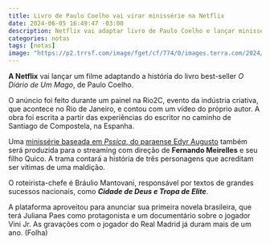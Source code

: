 ```yaml
---
title: Livro de Paulo Coelho vai virar minissérie na Netflix
date: 2024-06-05 16:49:47 -03:00
description: Netflix vai adaptar livro de Paulo Coelho e lançar minissérie dirigida por Fernando Meirelles.
categories: notas
tags: [notas]
image: "https://p2.trrsf.com/image/fget/cf/774/0/images.terra.com/2024/06/06/339828401-i902239.jpeg"
---
```


**A Netflix** vai lançar um filme adaptando a história do livro best-seller _O Diário de Um Mago_, de Paulo Coelho. 

O anúncio foi feito durante um painel na Rio2C, evento da indústria criativa, que acontece no Rio de Janeiro, e contou com um vídeo do próprio autor. A obra foi escrita a partir das experiências do escritor no caminho de Santiago de Compostela, na Espanha. 

Uma [minissérie baseada em _Pssica_, do paraense Edyr Augusto](https://www1.folha.uol.com.br/ilustrada/2024/06/netflix-vai-adaptar-diario-de-um-mago-de-paulo-coelho-e-lancar-filme-sobre-vini-jr.shtml)  também será produzida para o streaming com direção de **Fernando Meirelles** e seu filho Quico. A trama contará a história de três personagens que acreditam ser vítimas de uma maldição. 

O roteirista-chefe é Bráulio Mantovani, responsável por textos de grandes sucessos nacionais, como _**Cidade de Deus e  Tropa de Elite**_. 

A plataforma aproveitou para anunciar sua primeira novela brasileira, que terá Juliana Paes como protagonista e um documentário sobre o jogador Vini Jr. As gravações com o jogador do Real Madrid já duram mais de um ano. (Folha)